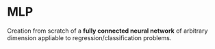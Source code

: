 # MLP
Creation from scratch of a **fully connected neural network** of arbitrary dimension appliable to regression/classification problems.